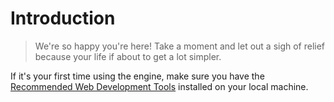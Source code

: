 [//]: <> (Author: Michael Smith)
[//]: <> (Date: May 22, 2020)

# Introduction

> We're so happy you're here! Take a moment and let out a sigh of relief because your life if about to get a lot simpler.

If it's your first time using the engine, make sure you have the [Recommended Web Development Tools](manual/getting-started/development-setup.md) installed on your local machine.
